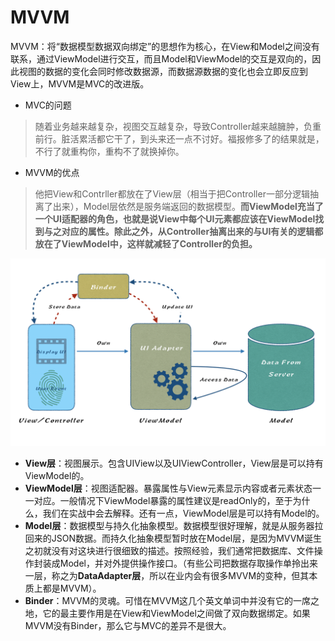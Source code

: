 # MVVM

MVVM：将“数据模型数据双向绑定”的思想作为核心，在View和Model之间没有联系，通过ViewModel进行交互，而且Model和ViewModel的交互是双向的，因此视图的数据的变化会同时修改数据源，而数据源数据的变化也会立即反应到View上，MVVM是MVC的改进版。

* MVC的问题

> 随着业务越来越复杂，视图交互越复杂，导致Controller越来越臃肿，负重前行。脏活累活都它干了，到头来还一点不讨好。福报修多了的结果就是，不行了就重构你，重构不了就换掉你。

* MVVM的优点

> 他把View和Contrller都放在了View层（相当于把Controller一部分逻辑抽离了出来），Model层依然是服务端返回的数据模型。**而ViewModel充当了一个UI适配器的角色，也就是说View中每个UI元素都应该在ViewModel找到与之对应的属性。除此之外，从Controller抽离出来的与UI有关的逻辑都放在了ViewModel中，这样就减轻了Controller的负担。**

![mvvm&#x67B6;&#x6784;&#x56FE;](../.gitbook/assets/image%20%2815%29.png)

* **View层**：视图展示。包含UIView以及UIViewController，View层是可以持有ViewModel的。
* **ViewModel层**：视图适配器。暴露属性与View元素显示内容或者元素状态一一对应。一般情况下ViewModel暴露的属性建议是readOnly的，至于为什么，我们在实战中会去解释。还有一点，ViewModel层是可以持有Model的。
* **Model层**：数据模型与持久化抽象模型。数据模型很好理解，就是从服务器拉回来的JSON数据。而持久化抽象模型暂时放在Model层，是因为MVVM诞生之初就没有对这块进行很细致的描述。按照经验，我们通常把数据库、文件操作封装成Model，并对外提供操作接口。（有些公司把数据存取操作单拎出来一层，称之为**DataAdapter层**，所以在业内会有很多MVVM的变种，但其本质上都是MVVM）。
* **Binder**：MVVM的灵魂。可惜在MVVM这几个英文单词中并没有它的一席之地，它的最主要作用是在View和ViewModel之间做了双向数据绑定。如果MVVM没有Binder，那么它与MVC的差异不是很大。

